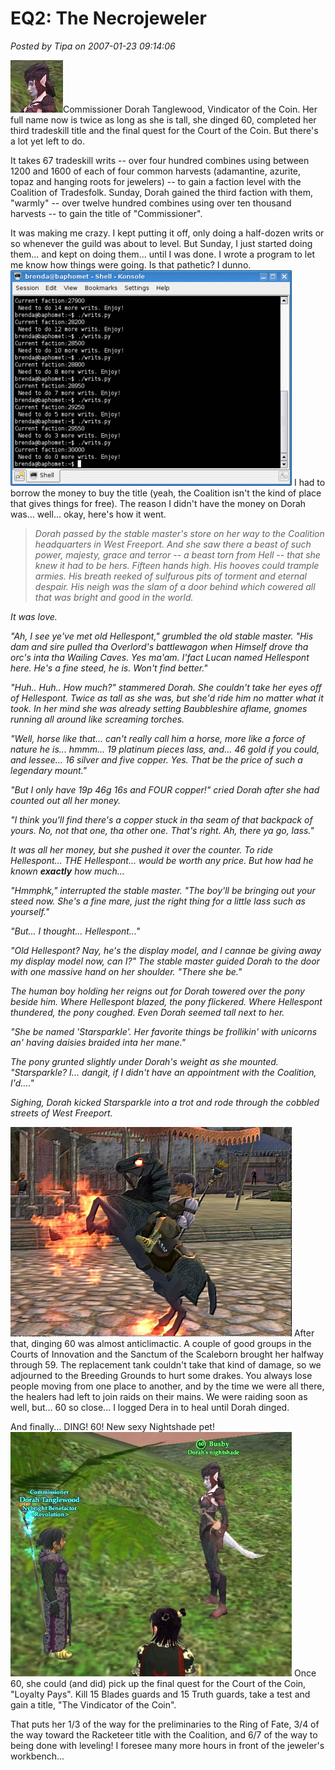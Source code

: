 # EQ2: The Necrojeweler

*Posted by Tipa on 2007-01-23 09:14:06*

![teaser.jpg](../uploads/2007/01/teaser.jpg)Commissioner Dorah Tanglewood, Vindicator of the Coin. Her full name now is twice as long as she is tall, she dinged 60, completed her third tradeskill title and the final quest for the Court of the Coin. But there's a lot yet left to do.

It takes 67 tradeskill writs -- over four hundred combines using between 1200 and 1600 of each of four common harvests (adamantine, azurite, topaz and hanging roots for jewelers) -- to gain a faction level with the Coalition of Tradesfolk. Sunday, Dorah gained the third faction with them, "warmly" -- over twelve hundred combines using over ten thousand harvests -- to gain the title of "Commissioner".


It was making me crazy. I kept putting it off, only doing a half-dozen writs or so whenever the guild was about to level. But Sunday, I just started doing them... and kept on doing them... until I was done. I wrote a program to let me know how things were going. Is that pathetic? I dunno.
![morewrits1.gif](../uploads/2007/01/morewrits1.gif)
I had to borrow the money to buy the title (yeah, the Coalition isn't the kind of place that gives things for free). The reason I didn't have the money on Dorah was... well... okay, here's how it went.

> *Dorah passed by the stable master's store on her way to the Coalition headquarters in West Freeport. And she saw there a beast of such power, majesty, grace and terror -- a beast torn from Hell -- that she knew it had to be hers. Fifteen hands high. His hooves could trample armies. His breath reeked of sulfurous pits of torment and eternal despair. His neigh was the slam of a door behind which cowered all that was bright and good in the world.*

*It was love.*

*"Ah, I see ye've met old Hellespont," grumbled the old stable master. "His dam and sire pulled tha Overlord's battlewagon when Himself drove tha orc's inta tha Wailing Caves. Yes ma'am. I'fact Lucan named Hellespont here. He's a fine steed, he is. Won't find better."*

*"Huh.. Huh.. How much?" stammered Dorah. She couldn't take her eyes off of Hellespont. Twice as tall as she was, but she'd ride him no matter what it took. In her mind she was already setting Baubbleshire aflame, gnomes running all around like screaming torches.*

*"Well, horse like that... can't really call him a horse, more like a force of nature he is... hmmm... 19 platinum pieces lass, and... 46 gold if you could, and lessee... 16 silver and five copper. Yes. That be the price of such a legendary mount."*

*"But I only have 19p 46g 16s and FOUR copper!" cried Dorah after she had counted out all her money.*

*"I think you'll find there's a copper stuck in tha seam of that backpack of yours. No, not that one, tha other one. That's right. Ah, there ya go, lass."*

*It was all her money, but she pushed it over the counter. To ride Hellespont... THE Hellespont... would be worth any price. But how had he known* ***exactly** how much...*

*"Hmmphk," interrupted the stable master. "The boy'll be bringing out your steed now. She's a fine mare, just the right thing for a little lass such as yourself."*

*"But... I thought... Hellespont..."*

*"Old Hellespont? Nay, he's the display model, and I cannae be giving away my display model now, can I?" The stable master guided Dorah to the door with one massive hand on her shoulder. "There she be."*

*The human boy holding her reigns out for Dorah towered over the pony beside him. Where Hellespont blazed, the pony flickered. Where Hellespont thundered, the pony coughed. Even Dorah seemed tall next to her.*

*"She be named 'Starsparkle'. Her favorite things be frollikin' with unicorns an' having daisies braided inta her mane."*

*The pony grunted slightly under Dorah's weight as she mounted. "Starsparkle? I... dangit, if I didn't have an appointment with the Coalition, I'd...."*

*Sighing, Dorah kicked Starsparkle into a trot and rode through the cobbled streets of West Freeport.*


![devilpony.jpg](../uploads/2007/01/devilpony.jpg)
After that, dinging 60 was almost anticlimactic. A couple of good groups in the Courts of Innovation and the Sanctum of the Scaleborn brought her halfway through 59. The replacement tank couldn't take that kind of damage, so we adjourned to the Breeding Grounds to hurt some drakes. You always lose people moving from one place to another, and by the time we were all there, the healers had left to join raids on their mains. We were raiding soon as well, but... 60 so close... I logged Dera in to heal until Dorah dinged.

And finally... DING! 60! New sexy Nightshade pet!
![dorah60.jpg](../uploads/2007/01/dorah60.jpg)
Once 60, she could (and did) pick up the final quest for the Court of the Coin, "Loyalty Pays". Kill 15 Blades guards and 15 Truth guards, take a test and gain a title, "The Vindicator of the Coin".

That puts her 1/3 of the way for the preliminaries to the Ring of Fate, 3/4 of the way toward the Racketeer title with the Coalition, and 6/7 of the way to being done with leveling! I foresee many more hours in front of the jeweler's workbench...

